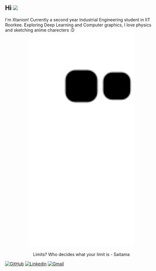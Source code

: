 <!-- ![hmmm](https://github.com/xtanion/xtanion/blob/output/github-contribution-grid-snake.svg) -->
<h2> Hi <img src="https://c.tenor.com/IN6jha4TknYAAAAi/emojify.gif" width="50"></h2>
I'm Xtanion! Currently a second year Industrial Engineering student in IIT Roorkee. Exploring Deep Learning and Computer graphics, I love physics and sketching anime charecters :D 

<br/>
<div align="center">
  <a href="https://youtu.be/GU_RiAHR9aY">
   <img src="https://github.com/xtanion/xtanion/blob/output/github-contribution-grid-snake.svg" height="70%" width="70%">
  </a>
</div>
<p align="center">Limits? Who decides what your limit is - Saitama </p>

[![GitHub](https://img.shields.io/github/followers/xtanion?label=xtanion&style=social)](https://github.com/xtanion)
[![Linkedin](https://img.shields.io/badge/%20-LinkedIn-blue?style=flat&logo=linkedin)](https://www.linkedin.com/in/xtanion/)
[![Gmail](https://img.shields.io/badge/%20-Gmail-orange?style=flat&logo=gmail)](mailto:anandshivam54321@gmail.com)

